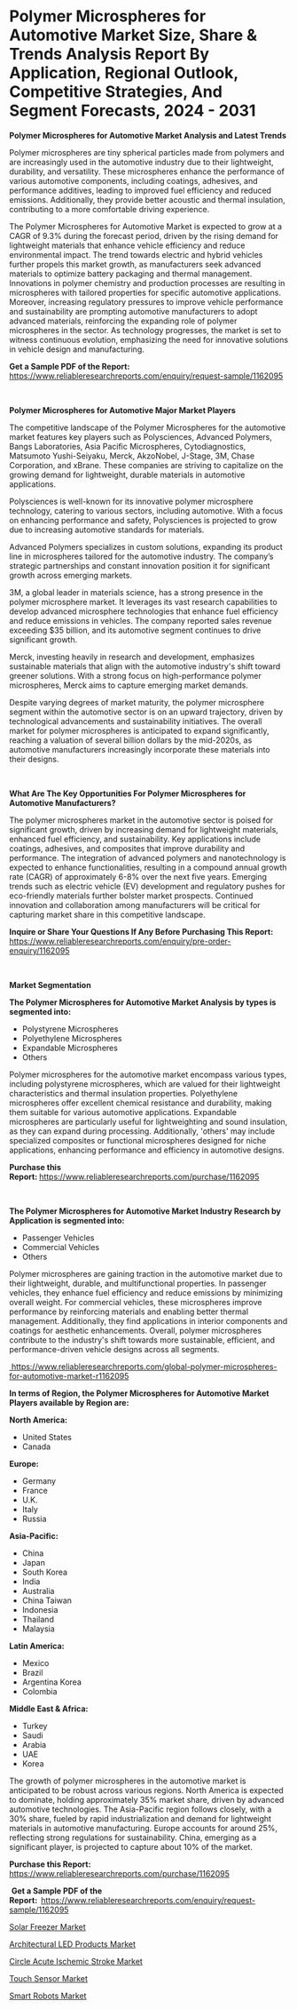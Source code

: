 <p><h1>Polymer Microspheres for Automotive Market Size, Share & Trends Analysis Report By Application, Regional Outlook, Competitive Strategies, And Segment Forecasts, 2024 - 2031</h1></p><p><strong>Polymer Microspheres for Automotive Market Analysis and Latest Trends</strong></p>
<p><p>Polymer microspheres are tiny spherical particles made from polymers and are increasingly used in the automotive industry due to their lightweight, durability, and versatility. These microspheres enhance the performance of various automotive components, including coatings, adhesives, and performance additives, leading to improved fuel efficiency and reduced emissions. Additionally, they provide better acoustic and thermal insulation, contributing to a more comfortable driving experience.</p><p>The Polymer Microspheres for Automotive Market is expected to grow at a CAGR of 9.3% during the forecast period, driven by the rising demand for lightweight materials that enhance vehicle efficiency and reduce environmental impact. The trend towards electric and hybrid vehicles further propels this market growth, as manufacturers seek advanced materials to optimize battery packaging and thermal management. Innovations in polymer chemistry and production processes are resulting in microspheres with tailored properties for specific automotive applications. Moreover, increasing regulatory pressures to improve vehicle performance and sustainability are prompting automotive manufacturers to adopt advanced materials, reinforcing the expanding role of polymer microspheres in the sector. As technology progresses, the market is set to witness continuous evolution, emphasizing the need for innovative solutions in vehicle design and manufacturing.</p></p>
<p><strong>Get a Sample PDF of the Report:&nbsp;</strong> <a href="https://www.reliableresearchreports.com/enquiry/request-sample/1162095?utm_campaign=31&utm_medium=2&utm_source=Github&utm_content=ia&utm_term=29092024&utm_id=polymer-microspheres-for-automotive">https://www.reliableresearchreports.com/enquiry/request-sample/1162095</a></p>
<p>&nbsp;</p>
<p><strong>Polymer Microspheres for Automotive Major Market Players</strong></p>
<p><p>The competitive landscape of the Polymer Microspheres for the automotive market features key players such as Polysciences, Advanced Polymers, Bangs Laboratories, Asia Pacific Microspheres, Cytodiagnostics, Matsumoto Yushi-Seiyaku, Merck, AkzoNobel, J-Stage, 3M, Chase Corporation, and xBrane. These companies are striving to capitalize on the growing demand for lightweight, durable materials in automotive applications.</p><p>Polysciences is well-known for its innovative polymer microsphere technology, catering to various sectors, including automotive. With a focus on enhancing performance and safety, Polysciences is projected to grow due to increasing automotive standards for materials.</p><p>Advanced Polymers specializes in custom solutions, expanding its product line in microspheres tailored for the automotive industry. The company’s strategic partnerships and constant innovation position it for significant growth across emerging markets.</p><p>3M, a global leader in materials science, has a strong presence in the polymer microsphere market. It leverages its vast research capabilities to develop advanced microsphere technologies that enhance fuel efficiency and reduce emissions in vehicles. The company reported sales revenue exceeding $35 billion, and its automotive segment continues to drive significant growth.</p><p>Merck, investing heavily in research and development, emphasizes sustainable materials that align with the automotive industry's shift toward greener solutions. With a strong focus on high-performance polymer microspheres, Merck aims to capture emerging market demands.</p><p>Despite varying degrees of market maturity, the polymer microsphere segment within the automotive sector is on an upward trajectory, driven by technological advancements and sustainability initiatives. The overall market for polymer microspheres is anticipated to expand significantly, reaching a valuation of several billion dollars by the mid-2020s, as automotive manufacturers increasingly incorporate these materials into their designs.</p></p>
<p>&nbsp;</p>
<p><strong>What Are The Key Opportunities For Polymer Microspheres for Automotive Manufacturers?</strong></p>
<p><p>The polymer microspheres market in the automotive sector is poised for significant growth, driven by increasing demand for lightweight materials, enhanced fuel efficiency, and sustainability. Key applications include coatings, adhesives, and composites that improve durability and performance. The integration of advanced polymers and nanotechnology is expected to enhance functionalities, resulting in a compound annual growth rate (CAGR) of approximately 6-8% over the next five years. Emerging trends such as electric vehicle (EV) development and regulatory pushes for eco-friendly materials further bolster market prospects. Continued innovation and collaboration among manufacturers will be critical for capturing market share in this competitive landscape.</p></p>
<p><strong>Inquire or Share Your Questions If Any Before Purchasing This Report:</strong> <a href="https://www.reliableresearchreports.com/enquiry/pre-order-enquiry/1162095?utm_campaign=31&utm_medium=2&utm_source=Github&utm_content=ia&utm_term=29092024&utm_id=polymer-microspheres-for-automotive">https://www.reliableresearchreports.com/enquiry/pre-order-enquiry/1162095</a></p>
<p>&nbsp;</p>
<p><strong>Market Segmentation</strong></p>
<p><strong>The Polymer Microspheres for Automotive Market Analysis by types is segmented into:</strong></p>
<p><ul><li>Polystyrene Microspheres</li><li>Polyethylene Microspheres</li><li>Expandable Microspheres</li><li>Others</li></ul></p>
<p><p>Polymer microspheres for the automotive market encompass various types, including polystyrene microspheres, which are valued for their lightweight characteristics and thermal insulation properties. Polyethylene microspheres offer excellent chemical resistance and durability, making them suitable for various automotive applications. Expandable microspheres are particularly useful for lightweighting and sound insulation, as they can expand during processing. Additionally, 'others' may include specialized composites or functional microspheres designed for niche applications, enhancing performance and efficiency in automotive designs.</p></p>
<p><strong>Purchase this Report:&nbsp;</strong><a href="https://www.reliableresearchreports.com/purchase/1162095?utm_campaign=31&utm_medium=2&utm_source=Github&utm_content=ia&utm_term=29092024&utm_id=polymer-microspheres-for-automotive">https://www.reliableresearchreports.com/purchase/1162095</a></p>
<p>&nbsp;</p>
<p><strong>The Polymer Microspheres for Automotive Market Industry Research by Application is segmented into:</strong></p>
<p><ul><li>Passenger Vehicles</li><li>Commercial Vehicles</li><li>Others</li></ul></p>
<p><p>Polymer microspheres are gaining traction in the automotive market due to their lightweight, durable, and multifunctional properties. In passenger vehicles, they enhance fuel efficiency and reduce emissions by minimizing overall weight. For commercial vehicles, these microspheres improve performance by reinforcing materials and enabling better thermal management. Additionally, they find applications in interior components and coatings for aesthetic enhancements. Overall, polymer microspheres contribute to the industry's shift towards more sustainable, efficient, and performance-driven vehicle designs across all segments.</p></p>
<p><a href="https://www.reliableresearchreports.com/global-polymer-microspheres-for-automotive-market-r1162095?utm_campaign=31&utm_medium=2&utm_source=Github&utm_content=ia&utm_term=29092024&utm_id=polymer-microspheres-for-automotive">&nbsp;https://www.reliableresearchreports.com/global-polymer-microspheres-for-automotive-market-r1162095</a></p>
<p><strong>In terms of Region, the Polymer Microspheres for Automotive Market Players available by Region are:</strong></p>
<p>
    <p> <strong> North America: </strong>
        <ul>
            <li>United States</li>
            <li>Canada</li>
        </ul>
        </p> 
    <p> <strong> Europe: </strong>
        <ul>
            <li>Germany</li>
            <li>France</li>
            <li>U.K.</li>
            <li>Italy</li>
            <li>Russia</li>
        </ul>
        </p> 
    <p> <strong> Asia-Pacific: </strong>
        <ul>
            <li>China</li>
            <li>Japan</li>
            <li>South Korea</li>
            <li>India</li>
            <li>Australia</li>
            <li>China Taiwan</li>
            <li>Indonesia</li>
            <li>Thailand</li>
            <li>Malaysia</li>
        </ul>
        </p> 
    <p> <strong> Latin America: </strong>
        <ul>
            <li>Mexico</li>
            <li>Brazil</li>
            <li>Argentina Korea</li>
            <li>Colombia</li>
        </ul>
        </p> 
    <p> <strong> Middle East & Africa: </strong>
        <ul>
            <li>Turkey</li>
            <li>Saudi</li>
            <li>Arabia</li>
            <li>UAE</li>
            <li>Korea</li>
        </ul>
    </p>
    </p>
<p><p>The growth of polymer microspheres in the automotive market is anticipated to be robust across various regions. North America is expected to dominate, holding approximately 35% market share, driven by advanced automotive technologies. The Asia-Pacific region follows closely, with a 30% share, fueled by rapid industrialization and demand for lightweight materials in automotive manufacturing. Europe accounts for around 25%, reflecting strong regulations for sustainability. China, emerging as a significant player, is projected to capture about 10% of the market.</p></p>
<p><strong>Purchase this Report: </strong><a href="https://www.reliableresearchreports.com/purchase/1162095?utm_campaign=31&utm_medium=2&utm_source=Github&utm_content=ia&utm_term=29092024&utm_id=polymer-microspheres-for-automotive">https://www.reliableresearchreports.com/purchase/1162095</a></p>
<p>&nbsp;<strong>Get a Sample PDF of the Report:&nbsp;&nbsp;</strong><a href="https://www.reliableresearchreports.com/enquiry/request-sample/1162095?utm_campaign=31&utm_medium=2&utm_source=Github&utm_content=ia&utm_term=29092024&utm_id=polymer-microspheres-for-automotive">https://www.reliableresearchreports.com/enquiry/request-sample/1162095</a></p>
<p><strong></strong></p>
<p><p><a href="https://www.linkedin.com/pulse/future-solar-freezer-market-global-forecast-trends-2024-ohgke?utm_campaign=31&utm_medium=2&utm_source=Github&utm_content=ia&utm_term=29092024&utm_id=polymer-microspheres-for-automotive">Solar Freezer Market</a></p><p><a href="https://issuu.com/reportprime-2/docs/architectural-led-products-market-s_0b701b1c1c59dc?utm_campaign=31&utm_medium=2&utm_source=Github&utm_content=ia&utm_term=29092024&utm_id=polymer-microspheres-for-automotive">Architectural LED Products Market</a></p><p><a href="https://github.com/RuthLucas64/Market-Research-Report-List-1/blob/main/circle-acute-ischemic-stroke-market.md?utm_campaign=31&utm_medium=2&utm_source=Github&utm_content=ia&utm_term=29092024&utm_id=polymer-microspheres-for-automotive">Circle Acute Ischemic Stroke Market</a></p><p><a href="https://issuu.com/reportprime-2/docs/touch-sensor-market-size-2030.pptx_46054232b40f50?utm_campaign=31&utm_medium=2&utm_source=Github&utm_content=ia&utm_term=29092024&utm_id=polymer-microspheres-for-automotive">Touch Sensor Market</a></p><p><a href="https://www.linkedin.com/pulse/smart-robots-market-growth-outlook-from-2024-2031-projecting-v3fae?utm_campaign=31&utm_medium=2&utm_source=Github&utm_content=ia&utm_term=29092024&utm_id=polymer-microspheres-for-automotive">Smart Robots Market</a></p></p>